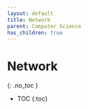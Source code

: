 ```yaml
---
layout: default
title: Network
parent: Computer Science
has_children: true
---
```


# Network
{: .no_toc }

- TOC
{:toc}